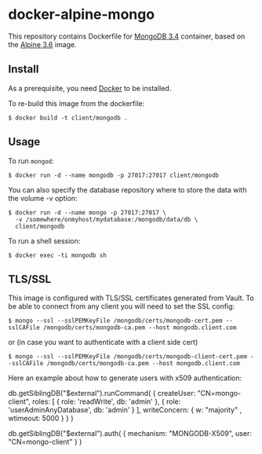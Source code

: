 # docker-alpine-mongo

This repository contains Dockerfile for [MongoDB 3.4](https://www.mongodb.org)
container, based on the [Alpine 3.6](https://hub.docker.com/_/alpine/) image.

## Install

As a prerequisite, you need [Docker](https://docker.com) to be installed.

To re-build this image from the dockerfile:

	$ docker build -t client/mongodb .

## Usage

To run `mongod`:

	$ docker run -d --name mongodb -p 27017:27017 client/mongodb

You can also specify the database repository where to store the data
with the volume -v option:

    $ docker run -d --name mongo -p 27017:27017 \
	  -v /somewhere/onmyhost/mydatabase:/mongodb/data/db \
	  client/mongodb

To run a shell session:

    $ docker exec -ti mongodb sh

## TLS/SSL 

This image is configured with TLS/SSL certificates generated from Vault. To be able to connect from any client you will need to set the SSL config:

	$ mongo --ssl --sslPEMKeyFile /mongodb/certs/mongodb-cert.pem --sslCAFile /mongodb/certs/mongodb-ca.pem --host mongodb.client.com

or (in case you want to authenticate with a client side cert)

	$ mongo --ssl --sslPEMKeyFile /mongodb/certs/mongodb-client-cert.pem --sslCAFile /mongodb/certs/mongodb-ca.pem --host mongodb.client.com

Here an example about how to generate users with x509 authentication:

db.getSiblingDB("$external").runCommand(
  {
    createUser: "CN=mongo-client",
    roles: [
             { role: 'readWrite', db: 'admin' },
             { role: 'userAdminAnyDatabase', db: 'admin' }
           ],
    writeConcern: { w: "majority" , wtimeout: 5000 }
  }
)

db.getSiblingDB("$external").auth(
  {
    mechanism: "MONGODB-X509",
    user: "CN=mongo-client"
  }
)
